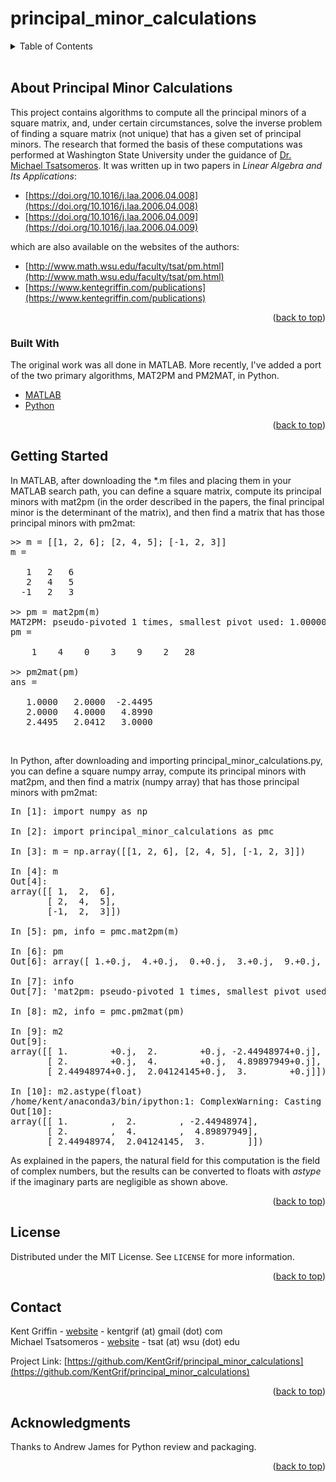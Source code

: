 # principal_minor_calculations
<!-- TABLE OF CONTENTS -->
<details>
  <summary>Table of Contents</summary>
  <ol>
    <li>
      <a href="#about-the-project">About Principal Minor Calculations</a>
      <ul>
        <li><a href="#built-with">Built With</a></li>
      </ul>
    </li>
    <li><a href="#getting-started">Getting Started</a></li>
    <li><a href="#license">License</a></li>
    <li><a href="#contact">Contact</a></li>
    <li><a href="#acknowledgments">Acknowledgments</a></li>
  </ol>
</details>
<br>


## About Principal Minor Calculations
This project contains algorithms to compute all the principal minors of a square matrix, and, under certain circumstances, solve the inverse problem of finding a square matrix (not unique) that has a given set of principal minors.  The research that formed the basis of these computations was performed at Washington State University under the guidance of [Dr. Michael Tsatsomeros](http://www.math.wsu.edu/faculty/tsat/).  It was written up in two papers in *Linear Algebra and Its Applications*:

- [https://doi.org/10.1016/j.laa.2006.04.008](https://doi.org/10.1016/j.laa.2006.04.008)
- [https://doi.org/10.1016/j.laa.2006.04.009](https://doi.org/10.1016/j.laa.2006.04.009)

which are also available on the websites of the authors:

- [http://www.math.wsu.edu/faculty/tsat/pm.html](http://www.math.wsu.edu/faculty/tsat/pm.html)
- [https://www.kentegriffin.com/publications](https://www.kentegriffin.com/publications)

<p align="right">(<a href="#top">back to top</a>)</p>


### Built With

The original work was all done in MATLAB.  More recently, I've added a port of the two primary algorithms, MAT2PM and PM2MAT, in Python.

* [MATLAB](https://www.mathworks.com/products/matlab.html)
* [Python](https://www.python.org/)

<p align="right">(<a href="#top">back to top</a>)</p>


## Getting Started

In MATLAB, after downloading the *.m files and placing them in your MATLAB search path, you can define a square matrix, compute its principal minors with mat2pm (in the order described in the papers, the final principal minor is the determinant of the matrix), and then find a matrix that has those principal minors with pm2mat:

<pre>
>> m = [[1, 2, 6]; [2, 4, 5]; [-1, 2, 3]]
m =

   1   2   6
   2   4   5
  -1   2   3

>> pm = mat2pm(m)
MAT2PM: pseudo-pivoted 1 times, smallest pivot used: 1.000000e+00
pm =

    1    4    0    3    9    2   28

>> pm2mat(pm)
ans =

   1.0000   2.0000  -2.4495
   2.0000   4.0000   4.8990
   2.4495   2.0412   3.0000
</pre>
<br>

In Python, after downloading and importing principal_minor_calculations.py, you can define a square numpy array, compute its principal minors with mat2pm, and then find a matrix (numpy array) that has those principal minors with pm2mat:

<pre>
In [1]: import numpy as np

In [2]: import principal_minor_calculations as pmc

In [3]: m = np.array([[1, 2, 6], [2, 4, 5], [-1, 2, 3]])

In [4]: m
Out[4]: 
array([[ 1,  2,  6],
       [ 2,  4,  5],
       [-1,  2,  3]])

In [5]: pm, info = pmc.mat2pm(m)

In [6]: pm
Out[6]: array([ 1.+0.j,  4.+0.j,  0.+0.j,  3.+0.j,  9.+0.j,  2.+0.j, 28.+0.j])

In [7]: info
Out[7]: 'mat2pm: pseudo-pivoted 1 times, smallest pivot used: 1.0'

In [8]: m2, info = pmc.pm2mat(pm)

In [9]: m2
Out[9]: 
array([[ 1.        +0.j,  2.        +0.j, -2.44948974+0.j],
       [ 2.        +0.j,  4.        +0.j,  4.89897949+0.j],
       [ 2.44948974+0.j,  2.04124145+0.j,  3.        +0.j]])

In [10]: m2.astype(float)
/home/kent/anaconda3/bin/ipython:1: ComplexWarning: Casting complex values to real discards the imaginary part
Out[10]: 
array([[ 1.        ,  2.        , -2.44948974],
       [ 2.        ,  4.        ,  4.89897949],
       [ 2.44948974,  2.04124145,  3.        ]])
</pre>

As explained in the papers, the natural field for this computation is the field of complex numbers, but the results can be converted to floats with *astype* if the imaginary parts are negligible as shown above.

<p align="right">(<a href="#top">back to top</a>)</p>


## License

Distributed under the MIT License. See `LICENSE` for more information.

<p align="right">(<a href="#top">back to top</a>)</p>


## Contact

Kent Griffin - [website](https://www.kentegriffin.com/) - kentgrif (at) gmail (dot) com<br>
Michael Tsatsomeros - [website](http://www.math.wsu.edu/faculty/tsat/) -  tsat (at) wsu (dot) edu<br>

Project Link: [https://github.com/KentGrif/principal_minor_calculations](https://github.com/KentGrif/principal_minor_calculations)

<p align="right">(<a href="#top">back to top</a>)</p>


## Acknowledgments

Thanks to Andrew James for Python review and packaging.
<p align="right">(<a href="#top">back to top</a>)</p>
